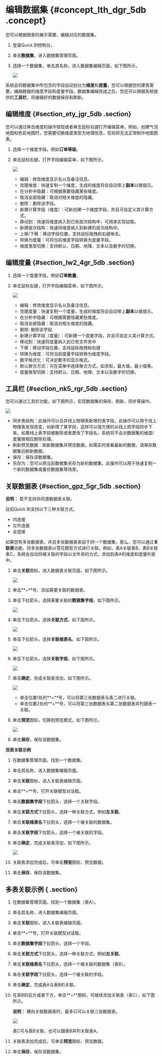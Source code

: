 # 编辑数据集 {#concept_lth_dgr_5db .concept}

您可以根据图表的展示需要，编辑对应的数据集。

1.  登录Quick BI控制台。
2.  单击**数据集**，进入数据集管理页面。
3.  选择一个数据集，单击其名称，进入数据集编辑页面，如下图所示。

    ![](http://static-aliyun-doc.oss-cn-hangzhou.aliyuncs.com/assets/img/9093/6888_zh-CN.png)


系统会将数据集中所包含的字段自动划分为**维度**和**度量**，您可以根据您的建表需要，编辑数据的维度字段和度量字段。数据集编辑完成之后，您还可以根据系统提供的**工具栏**，将编辑好的数据保存和刷新。

## 编辑维度 {#section_ety_jgr_5db .section}

您可以通过单击维度的操作按钮或者单击鼠标右键打开编辑菜单。例如，创建气泡地图和色彩地图时，您需要切换维度类型为地理信息，否则将无法正常制作地图图表。

1.  选择一个维度字段。例如**订单等级**。
2.  单击鼠标右键，打开字段编辑菜单，如下图所示。

    ![](http://static-aliyun-doc.oss-cn-hangzhou.aliyuncs.com/assets/img/9093/6889_zh-CN.png)

    -   编辑：修改维度显示名以及备注信息。
    -   克隆维度：快速复制一个维度，生成的维度将会自动带上**副本**以做提示。
    -   在分析中隐藏：可根据需要隐藏某些维度。
    -   取消全部隐藏：取消对相关维度的隐藏。
    -   删除：删除该字段。
    -   新建计算字段（维度）：可新创建一个维度字段，并且可自定义其计算方式。
    -   移动到：快速将维度纳入到已有层次结构中，可用来实现钻取。
    -   新建层次结构：快速将维度纳入到新建的层次结构中。
    -   上移/下移：移动字段位置，支持鼠标拖拽和右键单击。
    -   转换为度量：可将当前维度字段转换为度量字段。
    -   维度类型切换：支持默认、日期、地理、文本以及数字的切换。

## 编辑度量 {#section_lw2_4gr_5db .section}

1.  选择一个度量字段，例如**订单数量**。
2.  单击鼠标右键，打开字段编辑菜单，如下图所示。

    ![](http://static-aliyun-doc.oss-cn-hangzhou.aliyuncs.com/assets/img/9093/6890_zh-CN.png)

    -   编辑：修改维度显示名以及备注信息。
    -   克隆度量：快速复制一个度量，生成的维度将会自动带上**副本**以做提示。
    -   在分析中隐藏：可根据需要隐藏某些维度。
    -   取消全部隐藏：取消对相关维度的隐藏。
    -   删除: 删除该字段.
    -   新建计算字段（度量）：可新建一个度量字段，并且可自定义其计算方式。
    -   移动到：快速将度量纳入到已有文件夹中
    -   下移：移动字段位置，支持鼠标拖拽和右键
    -   转换为维度：可将当前度量字段转换为维度字段。
    -   数字格式化：可决定数字的显示格式。
    -   默认聚合方式：可在菜单中选择聚合方式，如求和，最大值，最小值等。
    -   度量类型切换：支持默认、日期、地理、文本以及数字的切换。

## 工具栏 {#section_nk5_rgr_5db .section}

您可以通过工具栏功能，如下图所示，实现数据集的保存、刷新、同步等操作。

![](http://static-aliyun-doc.oss-cn-hangzhou.aliyuncs.com/assets/img/9093/6891_zh-CN.png)

-   同步表结构：此操作可以合并线上物理表新增的表字段，此操作可以用于线上物理表发现改变，如新增了某字段，这样可以很方便的从线上把字段同步下来，如果线上表字段被删除或者更改了字段名，系统将不会对数据集的维度/度量做相应删除处理。
-   刷新预览数据：刷新数据集并预览数据。如需实时查看最新的数据，请保存数据集后刷新数据。
-   保存：保存该数据集。
-   另存为：您可以把当前数据集另存为新的数据集，此操作可以用于快速复制一个新的数据集或备份数据集等场景。

## 关联数据表 {#section_gpz_5gr_5db .section}

**说明：** 暂不支持非同源数据表关联。

目前Quick BI支持以下三种关联方式。

-   内连接
-   左外连接
-   全连接

如果您有多张数据表，并且多张数据表来自于同一个数据集，那么，您可以通过**关联表**功能，将多张数据表以雪花模型方式进行关联。例如，表A关联表B，表B关联表C，系统会自动将被关联的字段以文件夹的方式，添加到表A的维度和度量列表中。

1.  单击**关联**图标，进入数据表关联页面，如下图所示。

    ![](http://static-aliyun-doc.oss-cn-hangzhou.aliyuncs.com/assets/img/9093/1322_zh-CN.png)

2.  单击**+**号，添加需要关联的数据表。
3.  单击下拉箭头，选择需要关联的**数据集字段**，如下图所示。

    ![](http://static-aliyun-doc.oss-cn-hangzhou.aliyuncs.com/assets/img/9093/1323_zh-CN.png)

4.  单击下拉箭头，选择**关联方式**，如下图所示。

    ![](http://static-aliyun-doc.oss-cn-hangzhou.aliyuncs.com/assets/img/9093/6892_zh-CN.png)

5.  单击下拉箭头，选择**关联维表名**，如下图所示。

    ![](http://static-aliyun-doc.oss-cn-hangzhou.aliyuncs.com/assets/img/9093/1325_zh-CN.png)

6.  单击下拉箭头，选择**关联字段**，如下图所示。

    ![](http://static-aliyun-doc.oss-cn-hangzhou.aliyuncs.com/assets/img/9093/1326_zh-CN.png)

7.  单击**确定**，完成关联表添加，如下图所示。

    ![](http://static-aliyun-doc.oss-cn-hangzhou.aliyuncs.com/assets/img/9093/1327_zh-CN.png)

    -   单击位置1处的**+**号，可以将第三张数据表与表二进行关联。
    -   单击位置2处的**+**号，可以将第三张数据表与第二张数据表并列跟表一关联。
8.  单击**预览**图标，切换到预览模式，如下图所示。

    ![](http://static-aliyun-doc.oss-cn-hangzhou.aliyuncs.com/assets/img/9093/6893_zh-CN.png)

9.  单击**保存**，保存该数据集。

**双表关联示例**

1.  在数据集管理页面，找到一个数据集。
2.  单击其名称，进入数据集编辑页面。
3.  单击**关联**图标，进入关联表编辑页面。
4.  单击**+**号，打开关联模型对话框。
5.  单击**数据集字段**下拉箭头，选择一个关联字段。
6.  单击**关联方式**下拉箭头，选择一种关联方式，例如**左关联**。
7.  单击**关联维表名**下拉箭头，选择一个被关联的数据集。
8.  单击**关联字段**下拉箭头，选择一个被关联的字段。
9.  单击**确定**，完成关联表添加，如下图所示。

    ![](http://static-aliyun-doc.oss-cn-hangzhou.aliyuncs.com/assets/img/9093/1329_zh-CN.png)

10. 关联表添加完成后，可单击**预览**图标，预览数据。
11. 单击**保存**，保存该数据集。

## 多表关联示例 { .section}

1.  在数据集管理页面，找到一个数据集（表A）。
2.  单击其名称，进入数据集编辑页面。
3.  单击**关联**图标，进入关联表编辑页面。
4.  单击**+**号，打开关联模型对话框。
5.  单击**数据集字段**下拉箭头，选择一个字段。
6.  单击**关联方式**下拉箭头，选择一种关联方式，例如**左关联**。
7.  单击**关联维表名**下拉箭头，选择一个被关联的数据集（表B）。
8.  单击**关联字段**下拉箭头，选择一个被关联的字段。
9.  单击**确定**，完成表A与表B的关联。
10. 在表B的后方或者下方，单击**+**图标，可继续添加关联表（表C），如下图所示。

    **说明：** 横向关联数据表时，最多只可以关联三张数据表。

    ![](http://static-aliyun-doc.oss-cn-hangzhou.aliyuncs.com/assets/img/9093/1330_zh-CN.png)

    表C可与表B关联，也可以跟表B并列关联表A。

11. 关联表添加完成后，可单击**预览**图标，预览数据。
12. 单击**保存**，保存该数据集。

